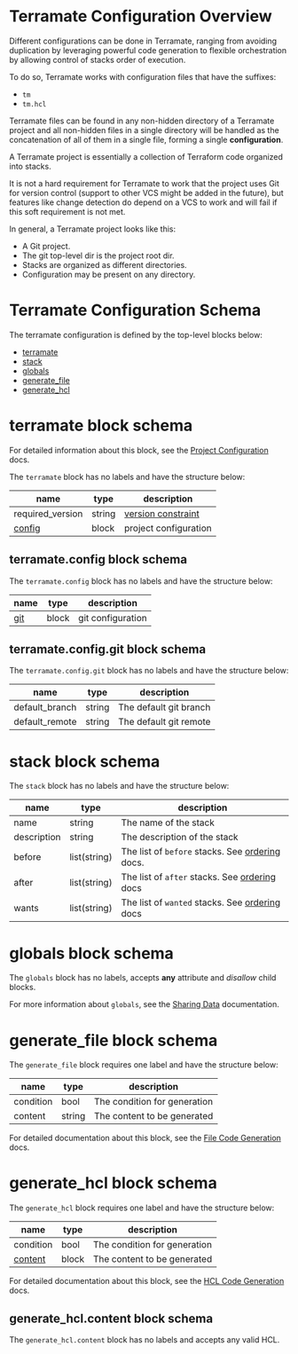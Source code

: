 # Terramate Configuration Overview

Different configurations can be done in Terramate,
ranging from avoiding duplication by leveraging powerful
code generation to flexible orchestration by allowing control
of stacks order of execution.

To do so, Terramate works with configuration files that
have the suffixes:

* `tm`
* `tm.hcl`

Terramate files can be found in any non-hidden directory of a Terramate project 
and all non-hidden files in a single directory will be handled as the 
concatenation of all of them in a single file, forming a single **configuration**.

A Terramate project is essentially a collection of Terraform code
organized into stacks.

It is not a hard requirement for Terramate to work that the project uses Git 
for version control (support to other VCS might be added in the future),
but features like change detection do depend on a VCS to
work and will fail if this soft requirement is not met.

In general, a Terramate project looks like this:

* A Git project.
* The git top-level dir is the project root dir.
* Stacks are organized as different directories.
* Configuration may be present on any directory.

# Terramate Configuration Schema

The terramate configuration is defined by the top-level blocks below:

- [terramate](#terramate-block-schema)
- [stack](#stack-block-schema)
- [globals](#globals-block-schema)
- [generate_file](#generate_file-block-schema)
- [generate_hcl](#generate_hcl-block-schema)

# terramate block schema

For detailed information about this block, see the [Project Configuration](https://github.com/mineiros-io/terramate/blob/main/docs/project-config.md#project-configuration) docs.

The `terramate` block has no labels and have the structure below:

| name             |      type      | description |
|------------------|----------------|-------------|
| required_version |     string     | [version constraint](https://www.terraform.io/language/expressions/version-constraints) |
| [config](#terramateconfig-block-schema) |     block      | project configuration |

## terramate.config block schema

The `terramate.config` block has no labels and have the structure below:

| name             |      type      | description |
|------------------|----------------|-------------|
| [git](#terramateconfiggit-block-schema) | block | git configuration |

## terramate.config.git block schema

The `terramate.config.git` block has no labels and have the structure below:

| name             |      type      | description |
|------------------|----------------|-------------|
| default\_branch | string | The default git branch |
| default\_remote | string | The default git remote |

# stack block schema

The `stack` block has no labels and have the structure below:

| name             |      type      | description |
|------------------|----------------|-------------|
| name             | string         | The name of the stack |
| description      | string         | The description of the stack |
| before           | list(string)   | The list of `before` stacks. See [ordering](https://github.com/mineiros-io/terramate/blob/main/docs/orchestration.md#stacks-ordering) docs. |
| after            | list(string)   | The list of `after` stacks. See [ordering](https://github.com/mineiros-io/terramate/blob/main/docs/orchestration.md#stacks-ordering) docs |
| wants            | list(string)   | The list of `wanted` stacks. See [ordering](https://github.com/mineiros-io/terramate/blob/main/docs/orchestration.md#stacks-ordering) docs |

# globals block schema

The `globals` block has no labels, accepts **any** attribute and *disallow* child
blocks.

For more information about `globals`, see the [Sharing Data](https://github.com/mineiros-io/terramate/blob/main/docs/sharing-data.md#globals) documentation.

# generate_file block schema

The `generate_file` block requires one label and have the structure below:

| name             |      type      | description |
|------------------|----------------|-------------|
| condition        | bool           | The condition for generation |
| content          | string         | The content to be generated |


For detailed documentation about this block, see the [File Code Generation](https://github.com/mineiros-io/terramate/blob/main/docs/codegen/generate-file.md) docs.

# generate_hcl block schema

The `generate_hcl` block requires one label and have the structure below:

| name             |      type      | description |
|------------------|----------------|-------------|
| condition        | bool           | The condition for generation |
| [content](#generate_hclcontent-block-schema) | block         | The content to be generated |

For detailed documentation about this block, see the [HCL Code Generation](https://github.com/mineiros-io/terramate/blob/main/docs/codegen/generate-hcl.md) docs.

## generate_hcl.content block schema

The `generate_hcl.content` block has no labels and accepts any valid HCL.
